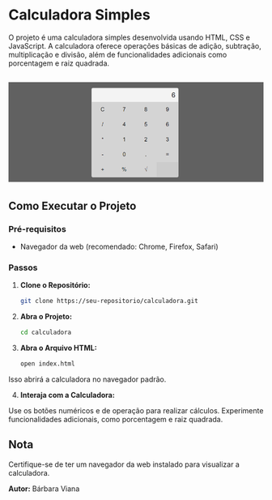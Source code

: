 # Calculadora Simples

O projeto é uma calculadora simples desenvolvida usando HTML, CSS e JavaScript. A calculadora oferece operações básicas de adição, subtração, multiplicação e divisão, além de funcionalidades adicionais como porcentagem e raiz quadrada.

## ![](./assets/img/calculadora.png)

## Como Executar o Projeto

### Pré-requisitos
- Navegador da web (recomendado: Chrome, Firefox, Safari)

### Passos

1. **Clone o Repositório:**
   ```bash
   git clone https://seu-repositorio/calculadora.git

2. **Abra o Projeto:**
   ```bash
   cd calculadora

3. **Abra o Arquivo HTML:**
   ```bash
   open index.html
Isso abrirá a calculadora no navegador padrão.

4. **Interaja com a Calculadora:**

Use os botões numéricos e de operação para realizar cálculos.
Experimente funcionalidades adicionais, como porcentagem e raiz quadrada.

## Nota
Certifique-se de ter um navegador da web instalado para visualizar a calculadora.

**Autor:** Bárbara Viana